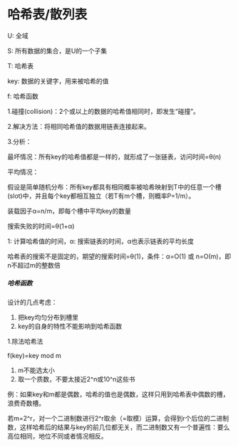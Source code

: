 # 哈希表/散列表

U: 全域

S: 所有数据的集合，是U的一个子集

T: 哈希表

key: 数据的关键字，用来被哈希的值

f: 哈希函数

1.碰撞(collision)：2个或以上的数据的哈希值相同时，即发生“碰撞”。

2.解决方法：将相同哈希值的数据用链表连接起来。

3.分析：

最坏情况：所有key的哈希值都是一样的，就形成了一张链表，访问时间=θ(n)

平均情况：

假设是简单随机分布：所有key都具有相同概率被哈希映射到T中的任意一个槽(slot)中，并且每个key都相互独立（若T有m个槽，则概率P=1/m）。

装载因子α=n/m，即每个槽中平均key的数量

搜索失败的时间=θ(1+α)

1: 计算哈希值的时间，α: 搜索链表的时间，α也表示链表的平均长度

哈希表的搜索不是固定的，期望的搜索时间=θ(1)，条件：α=О(1) 或 n=О(m)，即n不超过m的整数倍

##### 哈希函数

设计的几点考虑：

1. 把key均匀分布到槽里
2. key的自身的特性不能影响到哈希函数

1.除法哈希法

f(key)=key mod m

1. m不能选太小
2. 取一个质数，不要太接近2^n或10^n这些书

例：如果key和m都是偶数，哈希的值也是偶数，这样只用到哈希表中偶数的槽，浪费奇数槽。

若m=2^r，对一个二进制数进行2^r取余（=取模）运算，会得到r个后位的二进制数，这样哈希后的结果与key的前几位都无关，而二进制数又有一个普遍性：要么高位相同，地位不同或者情况相反。
